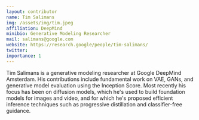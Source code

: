 ```yaml
---
layout: contributor
name: Tim Salimans
img: /assets/img/tim.jpeg
affiliation: DeepMind
minibio: Generative Modeling Researcher
mail: salimans@google.com  
website: https://research.google/people/tim-salimans/
twitter: 
importance: 1
---
```

Tim Salimans is a generative modeling researcher at Google DeepMind Amsterdam. His contributions include fundamental work on VAE, GANs, and generative model evaluation using the Inception Score. Most recently his focus has been on diffusion models, which he's used to build foundation models for images and video, and for which he's proposed efficient inference techniques such as progressive distillation and classifier-free guidance. 
